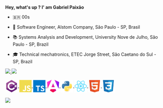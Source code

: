 **Hey, what's up ? I' am Gabriel Paixão**

- 🇧🇷   00s          

- 💼  Software Engineer, Alstom Company, São Paulo - SP, Brasil

- 📚  Systems Analysis and Development, University Nove de Julho, São Paulo - SP, Brazil 

- 🎓 Technical mechatronics, ETEC Jorge Street, São Caetano do Sul - SP, Brazil

<div align="left">
  <a href="https://github.com/gabrielpaixaors">
  <img height="180em" src="https://github-readme-stats.vercel.app/api/top-langs/?username=gabrielpaixaors&layout=compact&langs_count=7&theme=dark"/>
  <img height="180em" src="https://github-readme-stats.vercel.app/api?username=gabrielpaixaors&show_icons=true&theme=dark&include_all_commits=true&count_private=true"/>
</div>
  
  <div style="display: inline_block"><br>
  <img align="center" alt="px-Csharp" height="40" width="40" src="https://raw.githubusercontent.com/devicons/devicon/master/icons/csharp/csharp-original.svg">
  <img align="center" alt="px-Js" height="40" width="40" src="https://raw.githubusercontent.com/devicons/devicon/master/icons/javascript/javascript-plain.svg">
  <img align="center" alt="px-Ts" height="40" width="40" src="https://raw.githubusercontent.com/devicons/devicon/master/icons/typescript/typescript-plain.svg">
  <img align="center" alt="px-Angular" height="40" width="40" src="https://raw.githubusercontent.com/devicons/devicon/master/icons/angular/angular-original.svg">
  <img align="center" alt="px-python" height="40" width="40" src="https://raw.githubusercontent.com/devicons/devicon/master/icons/python/python-original.svg">
  <img align="center" alt="px-React" height="40" width="40" src="https://raw.githubusercontent.com/devicons/devicon/master/icons/react/react-original.svg">
  <img align="center" alt="px-HTML" height="40" width="40" src="https://raw.githubusercontent.com/devicons/devicon/master/icons/html5/html5-original.svg">
  <img align="center" alt="px-CSS" height="40" width="40" src="https://raw.githubusercontent.com/devicons/devicon/master/icons/css3/css3-original.svg">



</div>

<div>  <br>
<!--  <a href="https://instagram.com/Paxxao_" target="_blank"><img src="https://img.shields.io/badge/-Instagram-%23E4405F?style=for-the-badge&logo=instagram&logoColor=white" target="_blank"></a> -->
  <a href="https://www.linkedin.com/in/gabrielpaixaors/" target="_blank"><img src="https://img.shields.io/badge/-LinkedIn-%230077B5?style=for-the-badge&logo=linkedin&logoColor=white" width="120" target="_blank"></a> 
 
 
</div>
  

<!---
Paxxao/Paxxao is a ✨ special ✨ repository because its `README.md` (this file) appears on your GitHub profile.
You can click the Preview link to take a look at your changes.
--->
